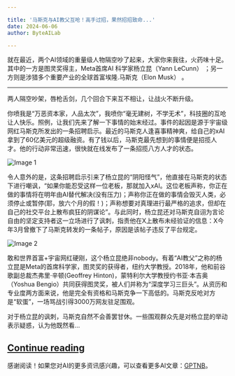 ```yaml
---

title: '马斯克与AI教父互呛！高手过招，果然招招致命...'
date: 2024-06-06
author: ByteAILab

---
```


就在最近，两个AI领域的重量级人物隔空吵了起来，大家你来我往，火药味十足。其中的一方是图灵奖得主，Meta首席AI 科学家杨立昆（Yann LeCunn） ；另一方则是涉猎多个重要产业的全球首富埃隆.马斯克（Elon Musk） 。

---
两人隔空吵架，唇枪舌剑，几个回合下来互不相让，让战火不断升级。

你喷我是“万恶资本家，人品太次”，我喷你“毫无建树，不学无术”，科技圈的互呛让人快乐。照例，让我们先来了解一下事情的始末经过。事件的起因是源于宇宙级网红马斯克所发出的一条招聘启示。最近的马斯克人逢喜事精神爽，给自己的xAI拿到了60亿美元的超级融资。有了钱以后，马斯克最先想到的事情便是招揽人才。他的行动非常迅速，很快就在线发布了一条招揽八方人才的状态。

![Image 1](http://www.jesonc.com/Fi36d7Y_VBaVhKtnGlyZN3ZcreWv)

令人意外的是，这条招聘启示引来了杨立昆的“阴阳怪气”，他直接在马斯克的状态下进行嘲讽，“如果你能忍受这样一位老板，那就加入xAI。这位老板声称，你正在做的事情将在明年由AI替代解决(没有压力)；声称你正在做的事情会毁灭人类，必须停止或暂停(耶，放六个月的假！)；声称想要对真理进行最严格的追求，但却在自己的社交平台上散布疯狂的阴谋论”。与此同时，杨立昆还对马斯克自诩为言论自由的坚定支持者这一立场进行了讽刺，指责他在X上散布未经验证的信息：X今年3月曾撤下了马斯克转发的一条帖子，原因是该帖子违反了平台规定。

![Image 2](http://www.jesonc.com/FkOSqEEIz6JfUK8p3kTSvPRotxS-)

敢和世界首富+宇宙网红硬刚，这个杨立昆绝非nobody。有着“AI教父”之称的杨立昆是Meta的首席科学家，图灵奖的获得者，纽约大学教授。2018年，他和前谷歌副总裁杰弗里·辛顿(Geoffrey Hinton)，蒙特利尔大学教授约书亚·本吉奥（Yoshua Bengio）共同获得图灵奖，被人们并称为“深度学习三巨头”。从资历和专业度两方面来说，他是完全有资格和马斯克争一下高低的。马斯克反呛对方是“软蛋”，一场骂战引得3000万网友驻足围观。

对于杨立昆的讽刺，马斯克自然不会善罢甘休。一些围观群众先是对杨立昆的举动表示疑惑，认为他既然看...

[Continue reading](https://www.aixinzhijie.com/article/6845958)
---
感谢阅读！如果您对AI的更多资讯感兴趣，可以查看更多AI文章：[GPTNB](https://gptnb.com)。